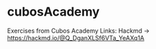 # cubosAcademy
Exercises from Cubos Academy
Links:
Hackmd -> https://hackmd.io/@Q_DganXLSf6VTa_YeAXq1A

